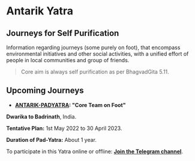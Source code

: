 # Antarik Yatra

## Journeys for Self Purification 

Information regarding journeys (some purely on foot), that encompass environmental initiatives and other social activities, with a unified effort of people in local communities and group of friends.

> Core aim is always self purification as per BhagvadGita 5.11.

## Upcoming Journeys

- **[ANTARIK-PADYATRA](https://nehalsin.github.io/antarik-padyatra/):
"Core Team on Foot"**

**Dwarika to Badrinath**, India. 

**Tentative Plan:** 1st May 2022 to 30 April 2023. 

**Duration of Pad-Yatra:** About 1 year.

To participate in this Yatra online or offline:
[**Join the Telegram channel**](https://t.me/antarikpadyatra).

